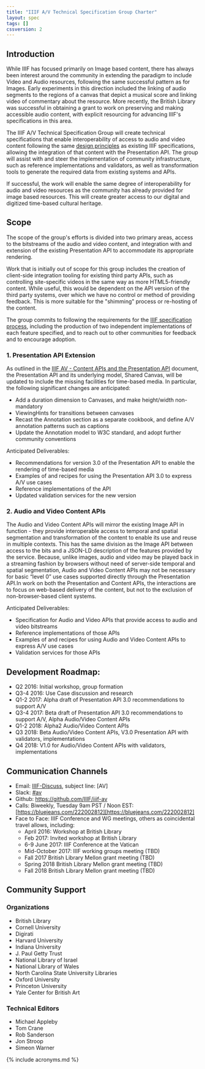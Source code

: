 ```yaml
---
title: "IIIF A/V Technical Specification Group Charter"
layout: spec
tags: []
cssversion: 2
---
```



## Introduction

While IIIF has focused primarily on Image based content, there has always been interest around the community in extending the paradigm to include Video and Audio resources, following the same successful pattern as for Images. Early experiments in this direction included the linking of audio segments to the regions of a canvas that depict a musical score and linking video of commentary about the resource. More recently, the British Library was successful in obtaining a grant to work on preserving and making accessible audio content, with explicit resourcing for advancing IIIF's specifications in this area.

The IIIF A/V Technical Specification Group will create technical specifications that enable interoperability of access to audio and video content following the same [design principles][design-principles] as existing IIIF specifications, allowing the integration of that content with the Presentation API. The group will assist with and steer the implementation of community infrastructure, such as reference implementations and validators, as well as transformation tools to generate the required data from existing systems and APIs.

If successful, the work will enable the same degree of interoperability for audio and video resources as the community has already provided for image based resources. This will create greater access to our digital and digitized time-based cultural heritage.

## Scope

The scope of the group's efforts is divided into two primary areas, access to the bitstreams of the audio and video content, and integration with and extension of the existing Presentation API to accommodate its appropriate rendering.

Work that is initially out of scope for this group includes the creation of client-side integration tooling for existing third party APIs, such as controlling site-specific videos in the same way as more HTML5-friendly content. While useful, this would be dependent on the API version of the third party systems, over which we have no control or method of providing feedback. This is more suitable for the "shimming" process or re-hosting of the content.

The group commits to following the requirements for the [IIIF specification process][editorial-process], including the production of two independent implementations of each feature specified, and to reach out to other communities for feedback and to encourage adoption.


### 1. Presentation API Extension

As outlined in the [IIIF AV - Content APIs and the Presentation API][av-gist] document, the Presentation API and its underlying model, Shared Canvas, will be updated to include the missing facilities for time-based media. In particular, the following significant changes are anticipated:

 * Add a duration dimension to Canvases, and make height/width non-mandatory
 * ViewingHints for transitions between canvases
 * Recast the Annotation section as a separate cookbook, and define A/V annotation patterns such as captions
 * Update the Annotation model to W3C standard, and adopt further community conventions

Anticipated Deliverables:

 * Recommendations for version 3.0 of the Presentation API to enable the rendering of time-based media
 * Examples of and recipes for using the Presentation API 3.0 to express A/V use cases
 * Reference implementations of the API
 * Updated validation services for the new version

### 2. Audio and Video Content APIs

The Audio and Video Content APIs will mirror the existing Image API in function - they provide interoperable access to temporal and spatial segmentation and transformation of the content to enable its use and reuse in multiple contexts. This has the same division as the Image API between access to the bits and a JSON-LD description of the features provided by the service. Because, unlike images, audio and video may be played back in a streaming fashion by browsers without need of server-side temporal and spatial segmentation, Audio and Video Content APIs may not be necessary for basic “level 0” use cases supported directly through the Presentation API.In work on both the Presentation and Content APIs, the interactions are to focus on web-based delivery of the content, but not to the exclusion of non-browser-based client systems.

Anticipated Deliverables:

 * Specification for Audio and Video APIs that provide access to audio and video bitstreams
 * Reference implementations of those APIs
 * Examples of and recipes for using Audio and Video Content APIs to express A/V use cases
 * Validation services for those APIs

## Development Roadmap:

 * Q2 2016: Initial workshop, group formation
 * Q3-4 2016: Use Case discussion and research
 * Q1-2 2017: Alpha draft of Presentation API 3.0 recommendations to support A/V
 * Q3-4 2017: Beta draft of Presentation API 3.0 recommendations to support A/V, Alpha Audio/Video Content APIs
 * Q1-2 2018: Alpha2 Audio/Video Content APIs
 * Q3 2018: Beta Audio/Video Content APIs, V3.0 Presentation API with validators, implementations
 * Q4 2018: V1.0 for Audio/Video Content APIs with validators, implementations


## Communication Channels

* Email: [IIIF-Discuss][iiif-discuss], subject line: \[AV\]
* Slack: [#av][av-slack]
* Github: https://github.com/IIIF/iiif-av
* Calls: Biweekly, Tuesday 9am PST / Noon EST: [https://bluejeans.com/222002812][https://bluejeans.com/222002812]
* Face to Face: IIIF Conference and WG meetings, others as coincidental travel allows, including:
   * April 2016: Workshop at British Library
   * Feb 2017: Invited workshop at British Library
   * 6-9 June 2017: IIIF Conference at the Vatican
   * Mid-October 2017: IIIF working groups meeting (TBD)
   * Fall 2017 British Library Mellon grant meeting (TBD)
   * Spring 2018 British Library Mellon grant meeting (TBD)
   * Fall 2018 British Library Mellon grant meeting (TBD)

## Community Support

### Organizations

* British Library
* Cornell University
* Digirati
* Harvard University
* Indiana University
* J. Paul Getty Trust
* National Library of Israel
* National Library of Wales
* North Carolina State University Libraries
* Oxford University
* Princeton University
* Yale Center for British Art

### Technical Editors

* Michael Appleby
* Tom Crane
* Rob Sanderson
* Jon Stroop
* Simeon Warner

[av-slack]: https://iiif.slack.com/messages/av/details/
[iiif-discuss]: https://groups.google.com/forum/#!forum/iiif-discuss
[design-principles]: http://iiif.io/api/annex/notes/design_patterns/
[editorial-process]: http://iiif.io/api/annex/notes/editors/
[av-gist]: https://docs.google.com/document/d/1X7b7zQGDsiEvAfvb1WboDXe360mz7Zmm0o0LT43nozk/edit
[https://bluejeans.com/222002812]: https://bluejeans.com/222002812

{% include acronyms.md %}
